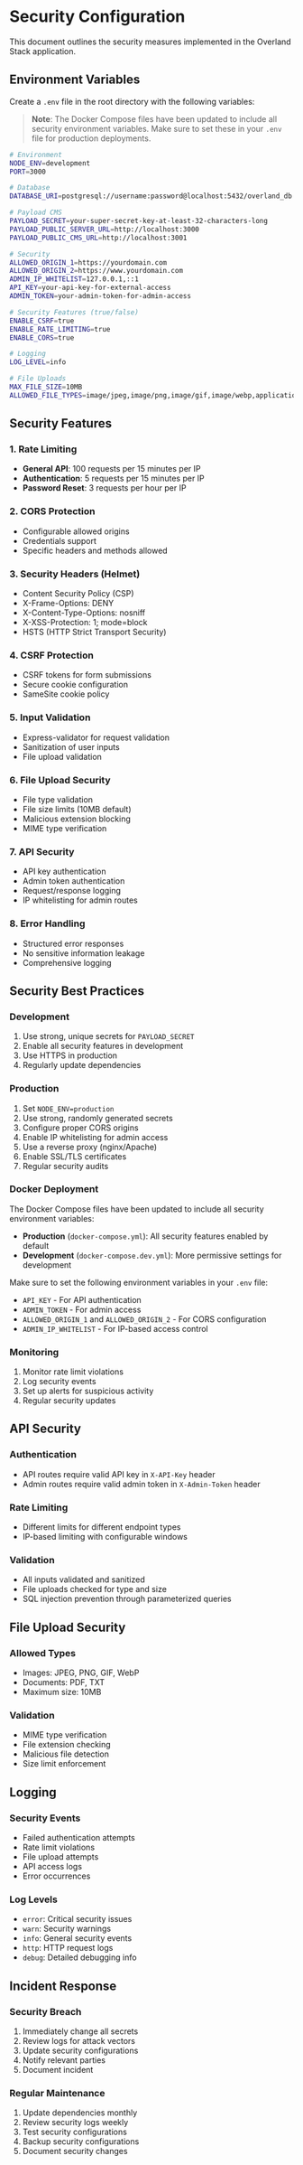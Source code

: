 # Security Configuration

This document outlines the security measures implemented in the Overland Stack application.

## Environment Variables

Create a `.env` file in the root directory with the following variables:

> **Note**: The Docker Compose files have been updated to include all security environment variables. Make sure to set these in your `.env` file for production deployments.

```bash
# Environment
NODE_ENV=development
PORT=3000

# Database
DATABASE_URI=postgresql://username:password@localhost:5432/overland_db

# Payload CMS
PAYLOAD_SECRET=your-super-secret-key-at-least-32-characters-long
PAYLOAD_PUBLIC_SERVER_URL=http://localhost:3000
PAYLOAD_PUBLIC_CMS_URL=http://localhost:3001

# Security
ALLOWED_ORIGIN_1=https://yourdomain.com
ALLOWED_ORIGIN_2=https://www.yourdomain.com
ADMIN_IP_WHITELIST=127.0.0.1,::1
API_KEY=your-api-key-for-external-access
ADMIN_TOKEN=your-admin-token-for-admin-access

# Security Features (true/false)
ENABLE_CSRF=true
ENABLE_RATE_LIMITING=true
ENABLE_CORS=true

# Logging
LOG_LEVEL=info

# File Uploads
MAX_FILE_SIZE=10MB
ALLOWED_FILE_TYPES=image/jpeg,image/png,image/gif,image/webp,application/pdf,text/plain
```

## Security Features

### 1. Rate Limiting

- **General API**: 100 requests per 15 minutes per IP
- **Authentication**: 5 requests per 15 minutes per IP
- **Password Reset**: 3 requests per hour per IP

### 2. CORS Protection

- Configurable allowed origins
- Credentials support
- Specific headers and methods allowed

### 3. Security Headers (Helmet)

- Content Security Policy (CSP)
- X-Frame-Options: DENY
- X-Content-Type-Options: nosniff
- X-XSS-Protection: 1; mode=block
- HSTS (HTTP Strict Transport Security)

### 4. CSRF Protection

- CSRF tokens for form submissions
- Secure cookie configuration
- SameSite cookie policy

### 5. Input Validation

- Express-validator for request validation
- Sanitization of user inputs
- File upload validation

### 6. File Upload Security

- File type validation
- File size limits (10MB default)
- Malicious extension blocking
- MIME type verification

### 7. API Security

- API key authentication
- Admin token authentication
- Request/response logging
- IP whitelisting for admin routes

### 8. Error Handling

- Structured error responses
- No sensitive information leakage
- Comprehensive logging

## Security Best Practices

### Development

1. Use strong, unique secrets for `PAYLOAD_SECRET`
2. Enable all security features in development
3. Use HTTPS in production
4. Regularly update dependencies

### Production

1. Set `NODE_ENV=production`
2. Use strong, randomly generated secrets
3. Configure proper CORS origins
4. Enable IP whitelisting for admin access
5. Use a reverse proxy (nginx/Apache)
6. Enable SSL/TLS certificates
7. Regular security audits

### Docker Deployment

The Docker Compose files have been updated to include all security environment variables:

- **Production** (`docker-compose.yml`): All security features enabled by default
- **Development** (`docker-compose.dev.yml`): More permissive settings for development

Make sure to set the following environment variables in your `.env` file:

- `API_KEY` - For API authentication
- `ADMIN_TOKEN` - For admin access
- `ALLOWED_ORIGIN_1` and `ALLOWED_ORIGIN_2` - For CORS configuration
- `ADMIN_IP_WHITELIST` - For IP-based access control

### Monitoring

1. Monitor rate limit violations
2. Log security events
3. Set up alerts for suspicious activity
4. Regular security updates

## API Security

### Authentication

- API routes require valid API key in `X-API-Key` header
- Admin routes require valid admin token in `X-Admin-Token` header

### Rate Limiting

- Different limits for different endpoint types
- IP-based limiting with configurable windows

### Validation

- All inputs validated and sanitized
- File uploads checked for type and size
- SQL injection prevention through parameterized queries

## File Upload Security

### Allowed Types

- Images: JPEG, PNG, GIF, WebP
- Documents: PDF, TXT
- Maximum size: 10MB

### Validation

- MIME type verification
- File extension checking
- Malicious file detection
- Size limit enforcement

## Logging

### Security Events

- Failed authentication attempts
- Rate limit violations
- File upload attempts
- API access logs
- Error occurrences

### Log Levels

- `error`: Critical security issues
- `warn`: Security warnings
- `info`: General security events
- `http`: HTTP request logs
- `debug`: Detailed debugging info

## Incident Response

### Security Breach

1. Immediately change all secrets
2. Review logs for attack vectors
3. Update security configurations
4. Notify relevant parties
5. Document incident

### Regular Maintenance

1. Update dependencies monthly
2. Review security logs weekly
3. Test security configurations
4. Backup security configurations
5. Document security changes
